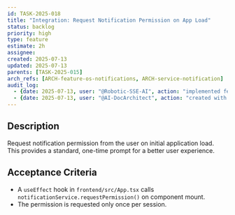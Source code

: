 ```yaml
---
id: TASK-2025-018
title: "Integration: Request Notification Permission on App Load"
status: backlog
priority: high
type: feature
estimate: 2h
assignee:
created: 2025-07-13
updated: 2025-07-13
parents: [TASK-2025-015]
arch_refs: [ARCH-feature-os-notifications, ARCH-service-notification]
audit_log:
  - {date: 2025-07-13, user: "@Robotic-SSE-AI", action: "implemented feature and set status to done"}
  - {date: 2025-07-13, user: "@AI-DocArchitect", action: "created with status backlog"}
---
```

## Description
Request notification permission from the user on initial application load. This provides a standard, one-time prompt for a better user experience.

## Acceptance Criteria
- A `useEffect` hook in `frontend/src/App.tsx` calls `notificationService.requestPermission()` on component mount.
- The permission is requested only once per session.
